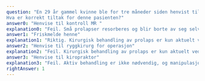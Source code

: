 ```yaml
---
question: "En 29 år gammel kvinne ble for tre måneder siden henvist til lumbal MR pga. smerter i ryggen med utstråling til hoften og baksiden av låret og leggen på høyre side. MR-undersøkelsen viste et lite prolaps som lå an mot høyre S1 rot. Pasienten kommer til kontroll hos deg. Ryggsmertene er bedre og de utstrålende smertene borte, men huden føles vissen langs ytre fotrand på høyre side. Ved undersøkelsen finner du nedsatt sensibilitet for berøring langs ytre fotrand på høyre side, men ingen andre nevrologiske utfall. Pasienten ønsker å begynne på jobb igjen, men ber også om henvisning til operasjon siden hun fortsatt har vondt i ryggen.
Hva er korrekt tiltak for denne pasienten?"
answer0: "Henvise til kontroll MR "
explanation0: "Feil. Små prolapser resorberes og blir borte av seg selv. Kontroll MR er ikke nødvendig hvis ikke pasienten får nye symptomer forenlig med nerverotpåvirkning."
answer1: "Friskmelde henne"
explanation1: "Riktig. Kirurgisk behandling av prolaps er kun aktuelt ved uttalte nerverot-symptomer. Det er ufarlig å være i vanlig arbeid og fysisk aktivitet når man har prolaps."
answer2: "Henvise til ryggkirurg for operasjon"
explanation2: "Feil. Kirurgisk behandling av prolaps er kun aktuelt ved uttalte nerverotsymptomer. Vurdering hos kirurg et ikke nødvendig siden hun ikke har slike symptomer."
answer3: "Henvise til kiropraktor"
explanation3: "Feil. Aktiv behandling er ikke nødvendig, og manipulasjonsbehandling medfører noe økt risiko forresidiv-prolaps."
rightAnswer: 1
---
```



